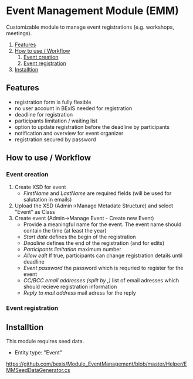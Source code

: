# Event Management Module (EMM)
Customizable module to manage event registrations (e.g. workshops, meetings).


1. [Features](#Features)
2. [How to use / Workflow](#how_to)
    1. [Event creation](#event_creation)
    2. [Event registration](#event_reg)
3. [Installtion](#install)

## Features<a name="features"></a>
- registration form is fully flexible
- no user account in BExIS needed for registration
- deadline for registration
- participants limitation / waiting list
- option to update registration before the deadline by participants 
- notification and overview for event organizer
- registration secured by password

## How to use / Workflow<a name="how_to"></a>

### Event creation<a name="event_creation"></a>
1. Create XSD for event 
   - *FirstName* and *LastName* are required fields (will be used for salutation in emails)
2. Upload the XSD (Admin->Manage Metadate Structure) and select "Event" as Class
3. Create event (Admin->Manage Event - Create new Event)
   - Provide a meaningful name for the event. The event name should contain the time (at least the year)
   - *Start date* defines the begin of the registration
   - *Deadline* defines the end of the registration (and for edits)
   - *Participants limitation* maximum number 
   - *Allow edit* If true, participants can change registration details until deadline
   - *Event password* the password which is requried to register for the event
   - *CC/BCC email addresses (split by ,)* list of email adresses which should recieve registration information
   - *Reply to mail address* mail adress for the reply  
   
### Event registration<a name="event_reg"></a>


## Installtion <a name="install"></a>
This module requires seed data.
- Entity type: "Event"

https://github.com/bexis/Module_EventManagement/blob/master/Helper/EMMSeedDataGenerator.cs

